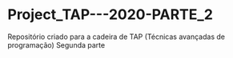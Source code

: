 # Project_TAP---2020-PARTE_2
Repositório criado para a cadeira de TAP (Técnicas avançadas de programação) Segunda parte
